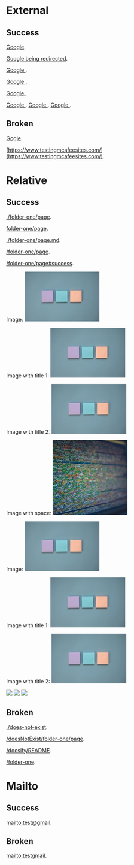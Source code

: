 # External

## Success

[Google](https://www.google.fr/).

[Google being redirected](https://google.fr/).

<a href="https://www.google.com"> Google </a>.

<a target="_blank" href="https://www.google.com"> Google </a>.

<a href="https://www.google.com" target="_blank"> Google </a>.

<!-- Specific use-cases. Should be ignored by regex -->
<a href="${variable.name}"> Google </a>.
<a href="${variable.name"> Google </a>.
<a href="variable.name}"> Google </a>.

## Broken

[Gogle](https://www.gogle.fr/).

[https://www.testingmcafeesites.com/](https://www.testingmcafeesites.com/).

# Relative

## Success

[./folder-one/page](./folder-one/page).

[folder-one/page](folder-one/page).

[./folder-one/page.md](./folder-one/page.md).

[/folder-one/page](/folder-one/page).

[/folder-one/page#success](/folder-one/page#success).

Image:
![Image](images/image.jpg)

Image with title 1:
![Image with title 1](images/image.jpg "Image 1")

Image with title 2:
![Image with title 2](images/image.jpg 'Image 2')

Image with space:
![Image with space](images/image%20with%20spaces.jpg "Image with spaces")

Image:
<img src="images/image.jpg"/>

Image with title 1:
<img src="images/image.jpg" title="Image with title 1" alt="Image with title 1"/>

Image with title 2:
<img title="Image with title 2" src="images/image.jpg" alt="Image with title 2"/>

<!-- Specific use-cases. Should be ignored by regex -->
<img src="${variable.name}"/>
<img src="${variable.name"/>
<img src="variable.name}"/>

## Broken

[./does-not-exist](./does-not-exist).

[/doesNotExist/folder-one/page](/doesNotExist/folder-one/page).

[/docsify/README](/docsify/README).

[/folder-one](/folder-one).

# Mailto

## Success

[mailto:test@gmail](mailto:test@gmail).

## Broken

[mailto:testgmail](mailto:testgmail).
